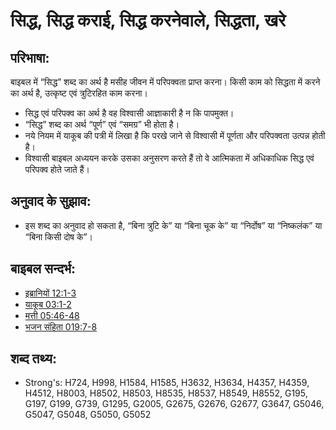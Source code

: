 # सिद्ध, सिद्ध कराई, सिद्ध करनेवाले, सिद्धता, खरे #

## परिभाषा: ##

बाइबल में “सिद्ध” शब्द का अर्थ है मसीह जीवन में परिपक्वता प्राप्त करना। किसी काम को सिद्धता में करने का अर्थ है, उत्कृष्ट एवं त्रुटिरहित काम करना।

* सिद्ध एवं परिपक्व का अर्थ है वह विश्वासी आज्ञाकारी है न कि पापमुक्त।
* “सिद्ध” शब्द का अर्थ “पूर्ण” एवं “समग्र” भी होता है।
* नये नियम में याकूब की पत्री में लिखा है कि परखे जाने से विश्वासी में पूर्णता और परिपक्वता उत्पन्न होती है।
* विश्वासी बाइबल अध्ययन करके उसका अनुसरण करते हैं तो वे आत्मिकता में अधिकाधिक सिद्ध एवं परिपक्व होते जाते हैं।

## अनुवाद के सुझाव: ##

* इस शब्द का अनुवाद हो सकता है, “बिना त्रुटि के” या “बिना चूक के” या “निर्दोष” या “निष्कलंक” या “बिना किसी दोष के”।

## बाइबल सन्दर्भ: ##

* [इब्रानियों 12:1-3](rc://hi/tn/help/heb/12/01)
* [याकूब 03:1-2](rc://hi/tn/help/jas/03/01)
* [मत्ती 05:46-48](rc://hi/tn/help/mat/05/46)
* [भजन संहिता 019:7-8](rc://hi/tn/help/psa/019/007)

## शब्द तथ्य: ##

* Strong's: H724, H998, H1584, H1585, H3632, H3634, H4357, H4359, H4512, H8003, H8502, H8503, H8535, H8537, H8549, H8552, G195, G197, G199, G739, G1295, G2005, G2675, G2676, G2677, G3647, G5046, G5047, G5048, G5050, G5052
